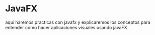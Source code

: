# JavaFX
aqui haremos practicas con javafx y explicaremos los conceptos para entender como hacer aplicaciones visuales usando javaFX